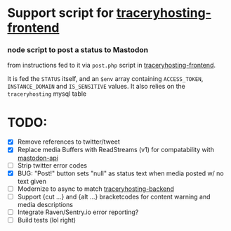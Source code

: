 # Support script for [traceryhosting-frontend](https://GitHub.com/BooDoo/traceryhosting-frontend)

### node script to post a status to Mastodon 
from instructions fed to it via `post.php` script in [traceryhosting-frontend](https://GitHub.com/BooDoo/traceryhosting-frontend).  

It is fed the `STATUS` itself, and an `$env` array containing `ACCESS_TOKEN`, `INSTANCE_DOMAIN` and `IS_SENSITIVE` values.
It also relies on the `traceryhosting` mysql table


# TODO:
  - [X] Remove references to twitter/tweet
  - [X] Replace media Buffers with ReadStreams (v1) for compatability with [mastodon-api](https://github.com/vanita5/mastodon-api)
  - [ ] Strip twitter error codes  
  - [X] BUG: "Post!" button sets "null" as status text when media posted w/ no text given
  - [ ] Modernize to async to match [traceryhosting-backend](https://GitHub.com/BooDoo/traceryhosting-backend)  
  - [ ] Support {cut …} and {alt …} bracketcodes for content warning and media descriptions  
  - [ ] Integrate Raven/Sentry.io error reporting?  
  - [ ] Build tests (lol right)  
